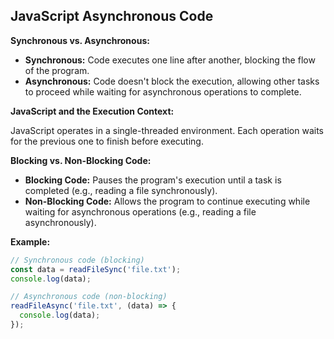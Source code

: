 ## JavaScript Asynchronous Code

**Synchronous vs. Asynchronous:**

* **Synchronous:** Code executes one line after another, blocking the flow of the program.
* **Asynchronous:** Code doesn't block the execution, allowing other tasks to proceed while waiting for asynchronous operations to complete.

**JavaScript and the Execution Context:**

JavaScript operates in a single-threaded environment. Each operation waits for the previous one to finish before executing.

**Blocking vs. Non-Blocking Code:**

* **Blocking Code:** Pauses the program's execution until a task is completed (e.g., reading a file synchronously).
* **Non-Blocking Code:** Allows the program to continue executing while waiting for asynchronous operations (e.g., reading a file asynchronously).

**Example:**

```javascript
// Synchronous code (blocking)
const data = readFileSync('file.txt');
console.log(data);

// Asynchronous code (non-blocking)
readFileAsync('file.txt', (data) => {
  console.log(data);
});
